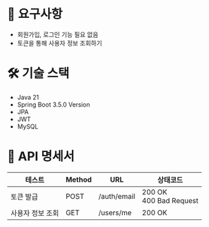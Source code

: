 # 📃 요구사항
- 회원가입, 로그인 기능 필요 없음
- 토큰을 통해 사용자 정보 조회하기

# 🛠️ 기술 스택
- Java 21
- Spring Boot 3.5.0 Version
- JPA
- JWT
- MySQL

# 📄 API 명세서
|테스트|Method|URL|상태코드|
|---|---|---|---|
|토큰 발급|POST|/auth/email|200 OK <br> 400 Bad Request|
|사용자 정보 조회|GET|/users/me|200 OK|
